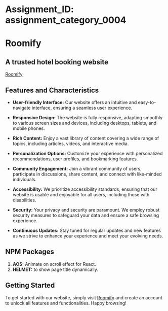 # Assignment_ID: assignment_category_0004

# Roomify
## A trusted hotel booking website 

[Roomify](https://roomify-1529f.web.app)

## Features and Characteristics

- **User-friendly Interface:** Our website offers an intuitive and easy-to-navigate interface, ensuring a seamless user experience.
  
- **Responsive Design:** The website is fully responsive, adapting smoothly to various screen sizes and devices, including desktops, tablets, and mobile phones.

- **Rich Content:** Enjoy a vast library of content covering a wide range of topics, including articles, videos, and interactive media.

- **Personalization Options:** Customize your experience with personalized recommendations, user profiles, and bookmarking features.

- **Community Engagement:** Join a vibrant community of users, participate in discussions, share content, and connect with like-minded individuals.

- **Accessibility:** We prioritize accessibility standards, ensuring that our website is usable and enjoyable for all users, including those with disabilities.

- **Security:** Your privacy and security are paramount. We employ robust security measures to safeguard your data and ensure a safe browsing experience.

- **Continuous Updates:** Stay tuned for regular updates and new features as we strive to enhance your experience and meet your evolving needs.

## NPM Packages

1. **AOS:** Animate on scroll effect for React.
2. **HELMET:** to show page title dynamically.

## Getting Started

To get started with our website, simply visit [Roomify](https://roomify-1529f.web.app) and create an account to unlock all features and functionalities. Happy browsing!
